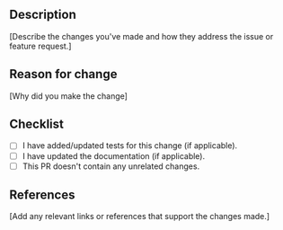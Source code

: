 
## Description

[Describe the changes you've made and how they address the issue or feature request.]

## Reason for change

[Why did you make the change]

## Checklist

- [ ] I have added/updated tests for this change (if applicable).
- [ ] I have updated the documentation (if applicable).
- [ ] This PR doesn't contain any unrelated changes.

## References

[Add any relevant links or references that support the changes made.]  